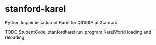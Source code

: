# stanford-karel
Python Implementation of Karel for CS106A at Stanford

TODO StudentCode,
stanfordkarel run_program
KarelWorld loading and reloading